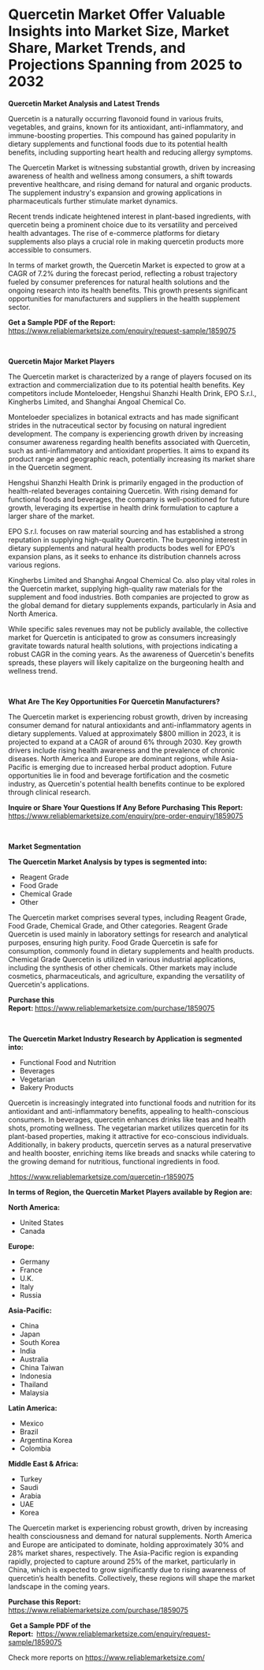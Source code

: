 <p><h1>Quercetin Market Offer Valuable Insights into Market Size, Market Share, Market Trends, and Projections Spanning from 2025 to 2032</h1></p><p><strong>Quercetin Market Analysis and Latest Trends</strong></p>
<p><p>Quercetin is a naturally occurring flavonoid found in various fruits, vegetables, and grains, known for its antioxidant, anti-inflammatory, and immune-boosting properties. This compound has gained popularity in dietary supplements and functional foods due to its potential health benefits, including supporting heart health and reducing allergy symptoms. </p><p>The Quercetin Market is witnessing substantial growth, driven by increasing awareness of health and wellness among consumers, a shift towards preventive healthcare, and rising demand for natural and organic products. The supplement industry's expansion and growing applications in pharmaceuticals further stimulate market dynamics. </p><p>Recent trends indicate heightened interest in plant-based ingredients, with quercetin being a prominent choice due to its versatility and perceived health advantages. The rise of e-commerce platforms for dietary supplements also plays a crucial role in making quercetin products more accessible to consumers. </p><p>In terms of market growth, the Quercetin Market is expected to grow at a CAGR of 7.2% during the forecast period, reflecting a robust trajectory fueled by consumer preferences for natural health solutions and the ongoing research into its health benefits. This growth presents significant opportunities for manufacturers and suppliers in the health supplement sector.</p></p>
<p><strong>Get a Sample PDF of the Report:&nbsp;</strong> <a href="https://www.reliablemarketsize.com/enquiry/request-sample/1859075?utm_campaign=1884&utm_medium=2&utm_source=Github&utm_content=ia&utm_term=30012025&utm_id=quercetin">https://www.reliablemarketsize.com/enquiry/request-sample/1859075</a></p>
<p>&nbsp;</p>
<p><strong>Quercetin Major Market Players</strong></p>
<p><p>The Quercetin market is characterized by a range of players focused on its extraction and commercialization due to its potential health benefits. Key competitors include Monteloeder, Hengshui Shanzhi Health Drink, EPO S.r.l., Kingherbs Limited, and Shanghai Angoal Chemical Co.</p><p>Monteloeder specializes in botanical extracts and has made significant strides in the nutraceutical sector by focusing on natural ingredient development. The company is experiencing growth driven by increasing consumer awareness regarding health benefits associated with Quercetin, such as anti-inflammatory and antioxidant properties. It aims to expand its product range and geographic reach, potentially increasing its market share in the Quercetin segment.</p><p>Hengshui Shanzhi Health Drink is primarily engaged in the production of health-related beverages containing Quercetin. With rising demand for functional foods and beverages, the company is well-positioned for future growth, leveraging its expertise in health drink formulation to capture a larger share of the market.</p><p>EPO S.r.l. focuses on raw material sourcing and has established a strong reputation in supplying high-quality Quercetin. The burgeoning interest in dietary supplements and natural health products bodes well for EPO’s expansion plans, as it seeks to enhance its distribution channels across various regions.</p><p>Kingherbs Limited and Shanghai Angoal Chemical Co. also play vital roles in the Quercetin market, supplying high-quality raw materials for the supplement and food industries. Both companies are projected to grow as the global demand for dietary supplements expands, particularly in Asia and North America.</p><p>While specific sales revenues may not be publicly available, the collective market for Quercetin is anticipated to grow as consumers increasingly gravitate towards natural health solutions, with projections indicating a robust CAGR in the coming years. As the awareness of Quercetin's benefits spreads, these players will likely capitalize on the burgeoning health and wellness trend.</p></p>
<p>&nbsp;</p>
<p><strong>What Are The Key Opportunities For Quercetin Manufacturers?</strong></p>
<p><p>The Quercetin market is experiencing robust growth, driven by increasing consumer demand for natural antioxidants and anti-inflammatory agents in dietary supplements. Valued at approximately $800 million in 2023, it is projected to expand at a CAGR of around 6% through 2030. Key growth drivers include rising health awareness and the prevalence of chronic diseases. North America and Europe are dominant regions, while Asia-Pacific is emerging due to increased herbal product adoption. Future opportunities lie in food and beverage fortification and the cosmetic industry, as Quercetin's potential health benefits continue to be explored through clinical research.</p></p>
<p><strong>Inquire or Share Your Questions If Any Before Purchasing This Report:</strong> <a href="https://www.reliablemarketsize.com/enquiry/pre-order-enquiry/1859075?utm_campaign=1884&utm_medium=2&utm_source=Github&utm_content=ia&utm_term=30012025&utm_id=quercetin">https://www.reliablemarketsize.com/enquiry/pre-order-enquiry/1859075</a></p>
<p>&nbsp;</p>
<p><strong>Market Segmentation</strong></p>
<p><strong>The Quercetin Market Analysis by types is segmented into:</strong></p>
<p><ul><li>Reagent Grade</li><li>Food Grade</li><li>Chemical Grade</li><li>Other</li></ul></p>
<p><p>The Quercetin market comprises several types, including Reagent Grade, Food Grade, Chemical Grade, and Other categories. Reagent Grade Quercetin is used mainly in laboratory settings for research and analytical purposes, ensuring high purity. Food Grade Quercetin is safe for consumption, commonly found in dietary supplements and health products. Chemical Grade Quercetin is utilized in various industrial applications, including the synthesis of other chemicals. Other markets may include cosmetics, pharmaceuticals, and agriculture, expanding the versatility of Quercetin's applications.</p></p>
<p><strong>Purchase this Report:&nbsp;</strong><a href="https://www.reliablemarketsize.com/purchase/1859075?utm_campaign=1884&utm_medium=2&utm_source=Github&utm_content=ia&utm_term=30012025&utm_id=quercetin">https://www.reliablemarketsize.com/purchase/1859075</a></p>
<p>&nbsp;</p>
<p><strong>The Quercetin Market Industry Research by Application is segmented into:</strong></p>
<p><ul><li>Functional Food and Nutrition</li><li>Beverages</li><li>Vegetarian</li><li>Bakery Products</li></ul></p>
<p><p>Quercetin is increasingly integrated into functional foods and nutrition for its antioxidant and anti-inflammatory benefits, appealing to health-conscious consumers. In beverages, quercetin enhances drinks like teas and health shots, promoting wellness. The vegetarian market utilizes quercetin for its plant-based properties, making it attractive for eco-conscious individuals. Additionally, in bakery products, quercetin serves as a natural preservative and health booster, enriching items like breads and snacks while catering to the growing demand for nutritious, functional ingredients in food.</p></p>
<p><a href="https://www.reliablemarketsize.com/quercetin-r1859075?utm_campaign=1884&utm_medium=2&utm_source=Github&utm_content=ia&utm_term=30012025&utm_id=quercetin">&nbsp;https://www.reliablemarketsize.com/quercetin-r1859075</a></p>
<p><strong>In terms of Region, the Quercetin Market Players available by Region are:</strong></p>
<p>
    <p> <strong> North America: </strong>
        <ul>
            <li>United States</li>
            <li>Canada</li>
        </ul>
        </p> 
    <p> <strong> Europe: </strong>
        <ul>
            <li>Germany</li>
            <li>France</li>
            <li>U.K.</li>
            <li>Italy</li>
            <li>Russia</li>
        </ul>
        </p> 
    <p> <strong> Asia-Pacific: </strong>
        <ul>
            <li>China</li>
            <li>Japan</li>
            <li>South Korea</li>
            <li>India</li>
            <li>Australia</li>
            <li>China Taiwan</li>
            <li>Indonesia</li>
            <li>Thailand</li>
            <li>Malaysia</li>
        </ul>
        </p> 
    <p> <strong> Latin America: </strong>
        <ul>
            <li>Mexico</li>
            <li>Brazil</li>
            <li>Argentina Korea</li>
            <li>Colombia</li>
        </ul>
        </p> 
    <p> <strong> Middle East & Africa: </strong>
        <ul>
            <li>Turkey</li>
            <li>Saudi</li>
            <li>Arabia</li>
            <li>UAE</li>
            <li>Korea</li>
        </ul>
    </p>
    </p>
<p><p>The Quercetin market is experiencing robust growth, driven by increasing health consciousness and demand for natural supplements. North America and Europe are anticipated to dominate, holding approximately 30% and 28% market shares, respectively. The Asia-Pacific region is expanding rapidly, projected to capture around 25% of the market, particularly in China, which is expected to grow significantly due to rising awareness of quercetin’s health benefits. Collectively, these regions will shape the market landscape in the coming years.</p></p>
<p><strong>Purchase this Report: </strong><a href="https://www.reliablemarketsize.com/purchase/1859075?utm_campaign=1884&utm_medium=2&utm_source=Github&utm_content=ia&utm_term=30012025&utm_id=quercetin">https://www.reliablemarketsize.com/purchase/1859075</a></p>
<p>&nbsp;<strong>Get a Sample PDF of the Report:&nbsp;&nbsp;</strong><a href="https://www.reliablemarketsize.com/enquiry/request-sample/1859075?utm_campaign=1884&utm_medium=2&utm_source=Github&utm_content=ia&utm_term=30012025&utm_id=quercetin">https://www.reliablemarketsize.com/enquiry/request-sample/1859075</a></p>
<p><strong></strong></p>
<p>Check more reports on <a href="https://www.reliablemarketsize.com/?utm_campaign=1884&utm_medium=2&utm_source=Github&utm_content=ia&utm_term=30012025&utm_id=quercetin">https://www.reliablemarketsize.com/</a></p>